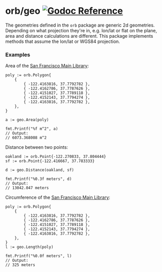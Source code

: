 orb/geo [![Godoc Reference](https://godoc.org/github.com/paulmach/orb/geo?status.png)](https://godoc.org/github.com/paulmach/orb/geo)
=======

The geometries defined in the `orb` package are generic 2d geometries.
Depending on what projection they're in, e.g. lon/lat or flat on the plane,
area and distance calculations are different. This package implements methods
that assume the lon/lat or WGS84 projection.

### Examples

Area of the [San Francisco Main Library](https://www.openstreetmap.org/way/24446086):

	poly := orb.Polygon{
		{
			{ -122.4163816, 37.7792782 },
			{ -122.4162786, 37.7787626 },
			{ -122.4151027, 37.7789118 },
			{ -122.4152143, 37.7794274 },
			{ -122.4163816, 37.7792782 },
		},
	}

	a := geo.Area(poly)

	fmt.Printf("%f m^2", a)
	// Output:
	// 6073.368008 m^2

Distance between two points:

	oakland := orb.Point{-122.270833, 37.804444}
	sf := orb.Point{-122.416667, 37.783333}

	d := geo.Distance(oakland, sf)

	fmt.Printf("%0.3f meters", d)
	// Output:
	// 13042.047 meters

Circumference of the [San Francisco Main Library](https://www.openstreetmap.org/way/24446086):

	poly := orb.Polygon{
		{
			{ -122.4163816, 37.7792782 },
			{ -122.4162786, 37.7787626 },
			{ -122.4151027, 37.7789118 },
			{ -122.4152143, 37.7794274 },
			{ -122.4163816, 37.7792782 },
		},
	}
	l := geo.Length(poly)

	fmt.Printf("%0.0f meters", l)
	// Output:
	// 325 meters
